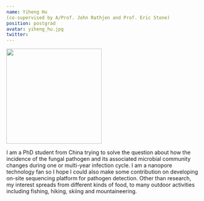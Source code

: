 ```yaml
---
name: Yiheng Hu 
(co-supervised by A/Prof. John Rathjen and Prof. Eric Stone)
position: postgrad
avatar: yiheng_hu.jpg
twitter: 
---
```


<img width="250" src="{{site.baseurl}}/images/people/{{page.avatar}}" data-action="zoom">

I am a PhD student from China trying to solve the question about how the incidence of the fungal pathogen and its associated microbial community changes during one or multi-year infection cycle. I am a nanopore technology fan so I hope I could also make some contribution on developing on-site sequencing platform for pathogen detection. Other than research, my interest spreads from different kinds of food, to many outdoor activities including fishing, hiking, skiing and mountaineering.
